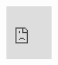 <iframe src="https://cubing.github.io/AnimCubeJS/cube3.html?colorscheme=wygbor&move=z2U'DF'BR'LU'D&movetext=1&metric=2&fonttype=0&snap=1&buttonheight=20" frameborder="0" width="120" height="139"></iframe>